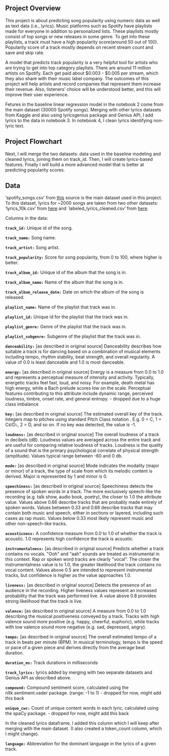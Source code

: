## **Project Overview**

This project is about predicting song popularity using numeric data as well as text data (i.e., lyrics). Music platforms such as Spotify have playlists made for everyone in addition to personalized lists. These playlists mostly consist of top songs or new releases in some genre. To get into these playlists, a track must have a high popularity score(around 50 out of 100). Popularity score of a track mostly depends on recent stream count and save and skip rate.

A model that predicts track popularity is a very helpful tool for artists who are trying to get into top category playlists. There are around 11 million artists on Spotify. Each get paid about $0.003 - $0.005 per stream, which they also share with their music label company. The outcomes of this project will help artists and record companies that represent them increase their revenue. Also, listeners' choice will be understood better, and this will improve their user experience.

Fetures in the baseline linear regression model in the notebook 2 come from the main dataset (30000 Spotify songs). Merging with other lyrics datasets from Kaggle and also using lyricsgenius package and Genius API, I add lyrics to the data in notebook 3. In notebook 4, I clean lyrics identifying non-lyric text. 

## **Project Flowchart**
Next, I will merge the two datasets: data used in the baseline modeling and cleaned lyrics, joining them on track_id.
Then, I will create lyrics-based features.
Finally I will build a more advanced model that is better at predicting popularity scores.



## **Data**

‘spotify_songs.csv’ from [this](https://www.kaggle.com/datasets/joebeachcapital/30000-spotify-songs) source is the main dataset used in this project. To this dataset, lyrics for ~2000 songs are taken from two other datasets: ‘lyrics_10k.csv’ from [here](https://www.kaggle.com/datasets/evabot/spotify-lyrics-dataset) and `labeled_lyrics_cleaned.csv’ from [here](https://www.kaggle.com/datasets/edenbd/150k-lyrics-labeled-with-spotify-valence). 

Columns in the data: 

**`track_id:`** Unique id of the song.

**`track_name:`** Song name.

**`track_artist:`** Song artist.

**`track_popularity:`** Score for song popularity, from 0 to 100, where higher is better.

**`track_album_id:`** Unique id of the album that the song is in.

**`track_album_name:`** Name of the album that the song is in.

**`track_album_release_date:`** Date on which the album of the song is released.

**`playlist_name:`** Name of the playlist that track was in.

**`playlist_id:`** Unique id for the playlist that the track was in.

**`playlist_genre:`** Genre of the playlist that the track was in.

**`playlist_subgenre:`** Subgenre of the playlist that the track was in.

**`danceability:`** [as described in original source] Danceability describes how suitable a track is for dancing based on a combination of musical elements including tempo, rhythm stability, beat strength, and overall regularity. A value of 0.0 is least danceable and 1.0 is most danceable.

**`energy:`** [as described in original source] Energy is a measure from 0.0 to 1.0 and represents a perceptual measure of intensity and activity. Typically, energetic tracks feel fast, loud, and noisy. For example, death metal has high energy, while a Bach prelude scores low on the scale. Perceptual features contributing to this attribute include dynamic range, perceived loudness, timbre, onset rate, and general entropy. - dropped due to a huge class imbalance

**`key:`** [as described in original source] The estimated overall key of the track. Integers map to pitches using standard Pitch Class notation . E.g. 0 = C, 1 = C♯/D♭, 2 = D, and so on. If no key was detected, the value is -1.

**`loudness:`** [as described in original source] The overall loudness of a track in decibels (dB). Loudness values are averaged across the entire track and are useful for comparing relative loudness of tracks. Loudness is the quality of a sound that is the primary psychological correlate of physical strength (amplitude). Values typical range between -60 and 0 db.

**`mode:`**  [as described in original source] Mode indicates the modality (major or minor) of a track, the type of scale from which its melodic content is derived. Major is represented by 1 and minor is 0.

**`speechiness:`**  [as described in original source] Speechiness detects the presence of spoken words in a track. The more exclusively speech-like the recording (e.g. talk show, audio book, poetry), the closer to 1.0 the attribute value. Values above 0.66 describe tracks that are probably made entirely of spoken words. Values between 0.33 and 0.66 describe tracks that may contain both music and speech, either in sections or layered, including such cases as rap music. Values below 0.33 most likely represent music and other non-speech-like tracks.

**`acousticness:`** A confidence measure from 0.0 to 1.0 of whether the track is acoustic. 1.0 represents high confidence the track is acoustic.

**`instrumentalness:`** [as described in original source] Predicts whether a track contains no vocals. "Ooh" and "aah" sounds are treated as instrumental in this context. Rap or spoken word tracks are clearly "vocal". The closer the instrumentalness value is to 1.0, the greater likelihood the track contains no vocal content. Values above 0.5 are intended to represent instrumental tracks, but confidence is higher as the value approaches 1.0.

**`liveness:`** [as described in original source] Detects the presence of an audience in the recording. Higher liveness values represent an increased probability that the track was performed live. A value above 0.8 provides strong likelihood that the track is live.

**`valence:`** [as described in original source] A measure from 0.0 to 1.0 describing the musical positiveness conveyed by a track. Tracks with high valence sound more positive (e.g. happy, cheerful, euphoric), while tracks with low valence sound more negative (e.g. sad, depressed, angry).

**`tempo:`** [as described in original source] The overall estimated tempo of a track in beats per minute (BPM). In musical terminology, tempo is the speed or pace of a given piece and derives directly from the average beat duration.

**`duration_ms:`** Track durations in milliseconds

**`track_lyrics:`** lyrics added by merging with two separate datasets and Genius API as described above.

**`compound:`** Compound sentiment score, calculated using the nltk.sentiment.vader package. (range: -1 to 1) - dropped for now, might add this back

**`unique_cwc:`** Count of unique content words in each lyric, calculated using the spaCy package. - dropped for now, might add this back

In the cleaned lyrics dataframe, I added this column which I will keep after merging with the main dataset. (I also created a token_count column, which I might change).

**`language:`** Abbreviation for the dominant language in the lyrics of a given track.
